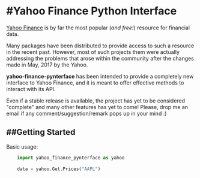 #Yahoo Finance Python Interface
===================

 [Yahoo Finance](https://finance.yahoo.com/) is by far the most popular (_and free!_) resource for financial data. 

Many packages have been distributed to provide access to such a resource in the recent past.
However, most of such projects them were actually addressing the problems that arose within the community after the changes made in May, 2017 by the Yahoo.

**yahoo-finance-pynterface** has been intended to provide a completely new interface to Yahoo Finance,
and it is meant to offer effective methods to interact with its API. 

Even if a stable release is available, the project has yet to be considered "complete" and many other features has yet to come!
Please, drop me an email if any comment/suggestion/remark pops up in your mind :)


##Getting Started
-------------------

Basic usage:

```python
    import yahoo_finance_pynterface as yahoo
    
    data = yahoo.Get.Prices("AAPL")
```
